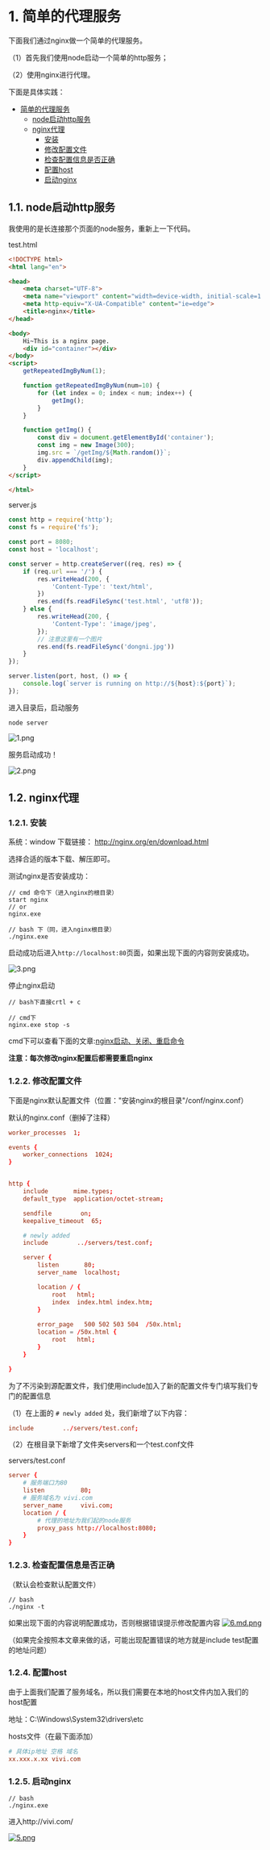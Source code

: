 # 1. 简单的代理服务

下面我们通过nginx做一个简单的代理服务。

（1）首先我们使用node启动一个简单的http服务；

（2）使用nginx进行代理。

下面是具体实践：

<!-- TOC -->

- [简单的代理服务](#简单的代理服务)
    - [node启动http服务](#node启动http服务)
    - [nginx代理](#nginx代理)
        - [安装](#安装)
        - [修改配置文件](#修改配置文件)
        - [检查配置信息是否正确](#检查配置信息是否正确)
        - [配置host](#配置host)
        - [启动nginx](#启动nginx)

<!-- /TOC -->

## 1.1. node启动http服务

我使用的是长连接那个页面的node服务，重新上一下代码。

test.html
```html
<!DOCTYPE html>
<html lang="en">

<head>
    <meta charset="UTF-8">
    <meta name="viewport" content="width=device-width, initial-scale=1.0">
    <meta http-equiv="X-UA-Compatible" content="ie=edge">
    <title>nginx</title>
</head>

<body>
    Hi~This is a nginx page.
    <div id="container"></div>
</body>
<script>
    getRepeatedImgByNum(1);

    function getRepeatedImgByNum(num=10) {
        for (let index = 0; index < num; index++) {
            getImg();
        }
    }

    function getImg() {
        const div = document.getElementById('container');
        const img = new Image(300);
        img.src = `/getImg/${Math.random()}`;
        div.appendChild(img);
    }
</script>

</html>
```

server.js
```js
const http = require('http');
const fs = require('fs');

const port = 8080;
const host = 'localhost';

const server = http.createServer((req, res) => {
    if (req.url === '/') {
        res.writeHead(200, {
            'Content-Type': 'text/html',
        })
        res.end(fs.readFileSync('test.html', 'utf8'));
    } else {
        res.writeHead(200, {
            'Content-Type': 'image/jpeg',
        });
        // 注意这里有一个图片
        res.end(fs.readFileSync('dongni.jpg'))
    }
});

server.listen(port, host, () => {
    console.log(`server is running on http://${host}:${port}`);
});
```

进入目录后，启动服务
```
node server
```

![1.png](https://www.imageoss.com/images/2019/12/31/1.png)

服务启动成功！

![2.png](https://www.imageoss.com/images/2019/12/31/2.png)

## 1.2. nginx代理

### 1.2.1. 安装
系统：window
下载链接： http://nginx.org/en/download.html

选择合适的版本下载、解压即可。

测试nginx是否安装成功：
```
// cmd 命令下（进入nginx的根目录）
start nginx
// or
nginx.exe

// bash 下（同，进入nginx根目录）
./nginx.exe
```

启动成功后进入`http://localhost:80`页面，如果出现下面的内容则安装成功。

![3.png](https://www.imageoss.com/images/2019/12/31/3.png)

停止nginx启动
```
// bash下直接crtl + c

// cmd下
nginx.exe stop -s
```

cmd下可以查看下面的文章:[nginx启动、关闭、重启命令](http://www.wenjiangs.com/article/windows-cmd-nginx.html)

**注意：每次修改nginx配置后都需要重启nginx**

### 1.2.2. 修改配置文件
下面是nginx默认配置文件（位置："安装nginx的根目录"/conf/nginx.conf）

默认的nginx.conf（删掉了注释）
```conf
worker_processes  1;

events {
    worker_connections  1024;
}


http {
    include       mime.types;
    default_type  application/octet-stream;

    sendfile        on;
    keepalive_timeout  65;

    # newly added
    include        ../servers/test.conf;

    server {
        listen       80;
        server_name  localhost;

        location / {
            root   html;
            index  index.html index.htm;
        }
        
        error_page   500 502 503 504  /50x.html;
        location = /50x.html {
            root   html;
        }
    }

}
```

为了不污染到源配置文件，我们使用include加入了新的配置文件专门填写我们专门的配置信息

（1）在上面的 `# newly added` 处，我们新增了以下内容：

```conf
include        ../servers/test.conf;
```

（2）在根目录下新增了文件夹servers和一个test.conf文件

servers/test.conf
```conf
server {
    # 服务端口为80
    listen          80;
    # 服务域名为 vivi.com
    server_name     vivi.com;
    location / {
        # 代理的地址为我们起的node服务
        proxy_pass http://localhost:8080;
    }
}
```

### 1.2.3. 检查配置信息是否正确

（默认会检查默认配置文件）
```
// bash
./nginx -t
```
如果出现下面的内容说明配置成功，否则根据错误提示修改配置内容
[![6.md.png](https://www.imageoss.com/images/2019/12/31/6.md.png)](https://www.imageoss.com/image/srA7I)

（如果完全按照本文章来做的话，可能出现配置错误的地方就是include test配置的地址问题）

### 1.2.4. 配置host

由于上面我们配置了服务域名，所以我们需要在本地的host文件内加入我们的host配置

地址：C:\Windows\System32\drivers\etc

hosts文件（在最下面添加）
```conf
# 具体ip地址 空格 域名
xx.xxx.x.xx vivi.com
```

### 1.2.5. 启动nginx

```
// bash
./nginx.exe
```

进入http://vivi.com/

[![5.png](https://www.imageoss.com/images/2019/12/31/5.png)](https://www.imageoss.com/image/srm9G)